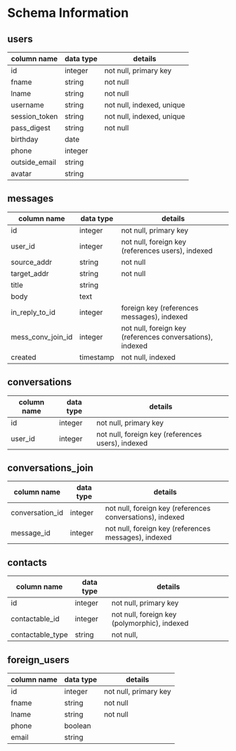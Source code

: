 # Schema Information

## users
column name   | data type | details
--------------|-----------|-----------------------
id            | integer   | not null, primary key
fname         | string    | not null
lname         | string    | not null
username      | string    | not null, indexed, unique
session_token | string    | not null, indexed, unique
pass_digest   | string    | not null
birthday      | date      |
phone         | integer   | 
outside_email | string    |
avatar        | string    |

## messages
column name       | data type | details
------------------|-----------|-----------------------
id                | integer   | not null, primary key
user_id           | integer   | not null, foreign key (references users), indexed
source_addr       | string    | not null
target_addr       | string    | not null
title             | string    |
body              | text      |
in_reply_to_id    | integer   | foreign key (references messages), indexed
mess_conv_join_id | integer   | not null, foreign key (references conversations), indexed
created           | timestamp | not null, indexed

## conversations
column name     | data type | details
----------------|-----------|-----------------------
id              | integer   | not null, primary key
user_id         | integer   | not null, foreign key (references users), indexed

## conversations_join
column name     | data type | details
----------------|-----------|-----------------------
conversation_id | integer   | not null, foreign key (references conversations), indexed
message_id      | integer   | not null, foreign key (references messages), indexed

## contacts
column name      | data type   | details
-----------------|-------------|---------------------
id               | integer     | not null, primary key
contactable_id   | integer     | not null, foreign key (polymorphic), indexed
contactable_type | string      | not null, 


## foreign_users
column name   | data type | details
--------------|-----------|---------------------
id            | integer   | not null, primary key
fname         | string    | not null
lname         | string    | not null
phone         | boolean   | 
email         | string    |
